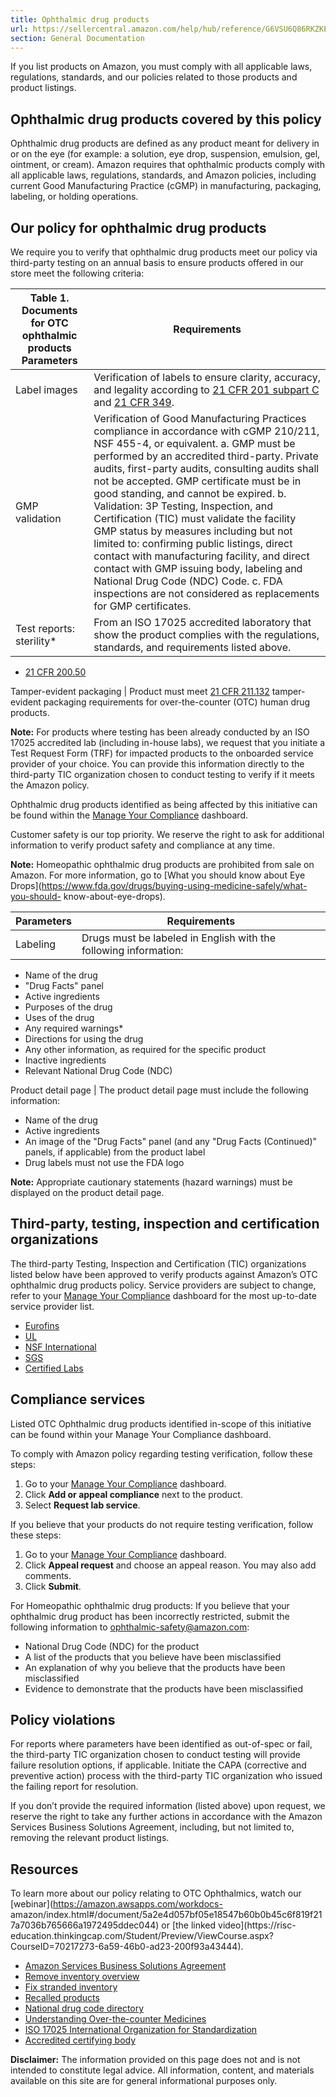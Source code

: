 ```yaml
---
title: Ophthalmic drug products
url: https://sellercentral.amazon.com/help/hub/reference/G6VSU6Q86RKZKEZW
section: General Documentation
---
```


If you list products on Amazon, you must comply with all applicable laws,
regulations, standards, and our policies related to those products and product
listings.

## Ophthalmic drug products covered by this policy

Ophthalmic drug products are defined as any product meant for delivery in or
on the eye (for example: a solution, eye drop, suspension, emulsion, gel,
ointment, or cream). Amazon requires that ophthalmic products comply with all
applicable laws, regulations, standards, and Amazon policies, including
current Good Manufacturing Practice (cGMP) in manufacturing, packaging,
labeling, or holding operations.

## Our policy for ophthalmic drug products

We require you to verify that ophthalmic drug products meet our policy via
third-party testing on an annual basis to ensure products offered in our store
meet the following criteria:

Table 1. Documents for OTC ophthalmic products Parameters | Requirements  
---|---  
Label images | Verification of labels to ensure clarity, accuracy, and legality according to [21 CFR 201 subpart C](https://www.ecfr.gov/current/title-21/chapter-I/subchapter-C/part-201) and [21 CFR 349](https://www.ecfr.gov/current/title-21/chapter-I/subchapter-D/part-349).  
GMP validation |  Verification of Good Manufacturing Practices compliance in accordance with cGMP 210/211, NSF 455-4, or equivalent. a. GMP must be performed by an accredited third-party. Private audits, first-party audits, consulting audits shall not be accepted. GMP certificate must be in good standing, and cannot be expired. b. Validation: 3P Testing, Inspection, and Certification (TIC) must validate the facility GMP status by measures including but not limited to: confirming public listings, direct contact with manufacturing facility, and direct contact with GMP issuing body, labeling and National Drug Code (NDC) Code. c. FDA inspections are not considered as replacements for GMP certificates.  
Test reports: sterility* |  From an ISO 17025 accredited laboratory that show the product complies with the regulations, standards, and requirements listed above.

  * [21 CFR 200.50](https://www.ecfr.gov/current/title-21/chapter-I/subchapter-C/part-200/subpart-C/section-200.50)

  
Tamper-evident packaging | Product must meet [21 CFR 211.132](https://www.ecfr.gov/current/title-21/chapter-I/subchapter-C/part-211/subpart-G/section-211.132) tamper-evident packaging requirements for over-the-counter (OTC) human drug products.  
  
**Note:** For products where testing has been already conducted by an ISO
17025 accredited lab (including in-house labs), we request that you initiate a
Test Request Form (TRF) for impacted products to the onboarded service
provider of your choice. You can provide this information directly to the
third-party TIC organization chosen to conduct testing to verify if it meets
the Amazon policy.

Ophthalmic drug products identified as being affected by this initiative can
be found within the [Manage Your Compliance](/spx/myc/dashboard) dashboard.

Customer safety is our top priority. We reserve the right to ask for
additional information to verify product safety and compliance at any time.

**Note:** Homeopathic ophthalmic drug products are prohibited from sale on
Amazon. For more information, go to [What you should know about Eye
Drops](https://www.fda.gov/drugs/buying-using-medicine-safely/what-you-should-
know-about-eye-drops).

Parameters | Requirements  
---|---  
Labeling | Drugs must be labeled in English with the following information: 

  * Name of the drug
  * "Drug Facts" panel
  * Active ingredients
  * Purposes of the drug
  * Uses of the drug
  * Any required warnings*
  * Directions for using the drug
  * Any other information, as required for the specific product
  * Inactive ingredients
  * Relevant National Drug Code (NDC)

  
Product detail page |  The product detail page must include the following information:

  * Name of the drug
  * Active ingredients
  * An image of the "Drug Facts" panel (and any "Drug Facts (Continued)" panels, if applicable) from the product label
  * Drug labels must not use the FDA logo

  
  
**Note:** Appropriate cautionary statements (hazard warnings) must be
displayed on the product detail page.

## Third-party, testing, inspection and certification organizations

The third-party Testing, Inspection and Certification (TIC) organizations
listed below have been approved to verify products against Amazon’s OTC
ophthalmic drug products policy. Service providers are subject to change,
refer to your [Manage Your Compliance](/spx/myc/dashboard) dashboard for the
most up-to-date service provider list.

  * [Eurofins](https://www.eurofinsus.com/amazon)
  * [UL](https://www.ul.com/services/otc-and-pharmaceuticals-services)
  * [NSF International](https://www.nsf.org/knowledge-library/over-the-counter-otc-drug-manufacturer-qualification)
  * [SGS](https://www.sgs.com/en-us/our-services/health-and-nutrition/health-science)
  * [Certified Labs](https://certified-laboratories.com/otc/)

## Compliance services

Listed OTC Ophthalmic drug products identified in-scope of this initiative can
be found within your Manage Your Compliance dashboard.

To comply with Amazon policy regarding testing verification, follow these
steps:  

  1. Go to your [Manage Your Compliance](/spx/myc/dashboard) dashboard.
  2. Click **Add or appeal compliance** next to the product.
  3. Select **Request lab service**.

If you believe that your products do not require testing verification, follow
these steps:  

  1. Go to your [Manage Your Compliance](/spx/myc/dashboard) dashboard.
  2. Click **Appeal request** and choose an appeal reason. You may also add comments.
  3. Click **Submit**.

For Homeopathic ophthalmic drug products: If you believe that your ophthalmic
drug product has been incorrectly restricted, submit the following information
to [ophthalmic-safety@amazon.com](mailto:ophthalmic-safety@amazon.com):

  * National Drug Code (NDC) for the product
  * A list of the products that you believe have been misclassified
  * An explanation of why you believe that the products have been misclassified
  * Evidence to demonstrate that the products have been misclassified

## Policy violations

For reports where parameters have been identified as out-of-spec or fail, the
third-party TIC organization chosen to conduct testing will provide failure
resolution options, if applicable. Initiate the CAPA (corrective and
preventive action) process with the third-party TIC organization who issued
the failing report for resolution.

If you don’t provide the required information (listed above) upon request, we
reserve the right to take any further actions in accordance with the Amazon
Services Business Solutions Agreement, including, but not limited to, removing
the relevant product listings.

## Resources

To learn more about our policy relating to OTC Ophthalmics, watch our
[webinar](https://amazon.awsapps.com/workdocs-
amazon/index.html#/document/5a2e4d057bf05e18547b60b0b45c6f819f217a7036b765666a1972495ddec044)
or [the linked video](https://risc-
education.thinkingcap.com/Student/Preview/ViewCourse.aspx?CourseID=70217273-6a59-46b0-ad23-200f93a43444).

  * [Amazon Services Business Solutions Agreement](/gp/help/external/G1791)
  * [Remove inventory overview](/gp/help/external/G200280650)
  * [Fix stranded inventory](/inventoryplanning/stranded-inventory/)
  * [Recalled products](/gp/help/external/G200164750)
  * [National drug code directory](https://www.accessdata.fda.gov/scripts/cder/ndc/index.cfm)
  * [Understanding Over-the-counter Medicines](https://www.fda.gov/drugs/buying-using-medicine-safely/understanding-over-counter-medicines)
  * [ISO 17025 International Organization for Standardization](https://www.iso.org/ISO-IEC-17025-testing-and-calibration-laboratories.html)
  * [Accredited certifying body](https://www.fda.gov/food/food-safety-modernization-act-fsma/fsma-final-rule-accredited-third-party-certification)

**Disclaimer:** The information provided on this page does not and is not
intended to constitute legal advice. All information, content, and materials
available on this site are for general informational purposes only.

